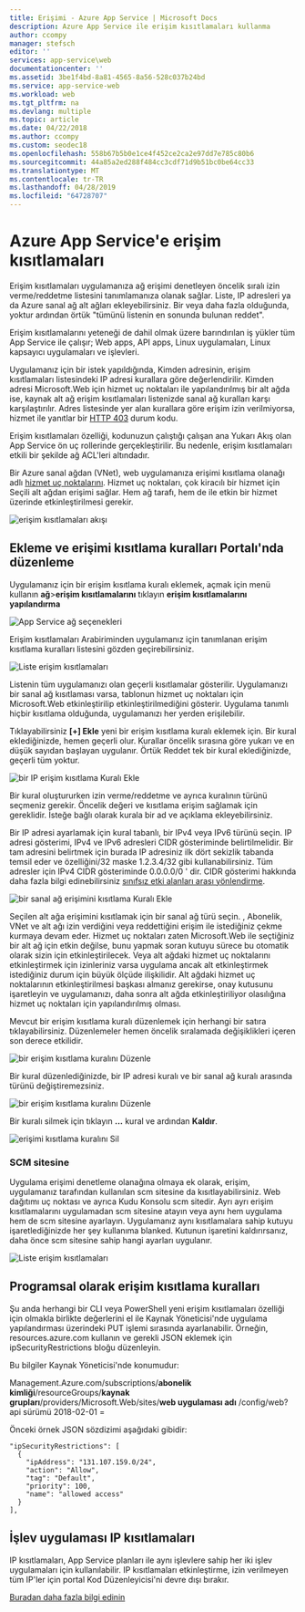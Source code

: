 ```yaml
---
title: Erişimi - Azure App Service | Microsoft Docs
description: Azure App Service ile erişim kısıtlamaları kullanma
author: ccompy
manager: stefsch
editor: ''
services: app-service\web
documentationcenter: ''
ms.assetid: 3be1f4bd-8a81-4565-8a56-528c037b24bd
ms.service: app-service-web
ms.workload: web
ms.tgt_pltfrm: na
ms.devlang: multiple
ms.topic: article
ms.date: 04/22/2018
ms.author: ccompy
ms.custom: seodec18
ms.openlocfilehash: 558b67b5b0e1ce4f452ce2ca2e97dd7e785c80b6
ms.sourcegitcommit: 44a85a2ed288f484cc3cdf71d9b51bc0be64cc33
ms.translationtype: MT
ms.contentlocale: tr-TR
ms.lasthandoff: 04/28/2019
ms.locfileid: "64728707"
---
```

# <a name="azure-app-service-access-restrictions"></a>Azure App Service'e erişim kısıtlamaları #

Erişim kısıtlamaları uygulamanıza ağ erişimi denetleyen öncelik sıralı izin verme/reddetme listesini tanımlamanıza olanak sağlar. Liste, IP adresleri ya da Azure sanal ağ alt ağları ekleyebilirsiniz. Bir veya daha fazla olduğunda, yoktur ardından örtük "tümünü listenin en sonunda bulunan reddet".

Erişim kısıtlamalarını yeteneği de dahil olmak üzere barındırılan iş yükler tüm App Service ile çalışır; Web apps, API apps, Linux uygulamaları, Linux kapsayıcı uygulamaları ve işlevleri.

Uygulamanız için bir istek yapıldığında, Kimden adresinin, erişim kısıtlamaları listesindeki IP adresi kurallara göre değerlendirilir. Kimden adresi Microsoft.Web için hizmet uç noktaları ile yapılandırılmış bir alt ağda ise, kaynak alt ağ erişim kısıtlamaları listenizde sanal ağ kuralları karşı karşılaştırılır. Adres listesinde yer alan kurallara göre erişim izin verilmiyorsa, hizmet ile yanıtlar bir [HTTP 403](https://en.wikipedia.org/wiki/HTTP_403) durum kodu.

Erişim kısıtlamaları özelliği, kodunuzun çalıştığı çalışan ana Yukarı Akış olan App Service ön uç rollerinde gerçekleştirilir. Bu nedenle, erişim kısıtlamaları etkili bir şekilde ağ ACL'leri altındadır.

Bir Azure sanal ağdan (VNet), web uygulamanıza erişimi kısıtlama olanağı adlı [hizmet uç noktalarını][serviceendpoints]. Hizmet uç noktaları, çok kiracılı bir hizmet için Seçili alt ağdan erişimi sağlar. Hem ağ tarafı, hem de ile etkin bir hizmet üzerinde etkinleştirilmesi gerekir. 

![erişim kısıtlamaları akışı](media/app-service-ip-restrictions/access-restrictions-flow.png)

## <a name="adding-and-editing-access-restriction-rules-in-the-portal"></a>Ekleme ve erişimi kısıtlama kuralları Portalı'nda düzenleme ##

Uygulamanız için bir erişim kısıtlama kuralı eklemek, açmak için menü kullanın **ağ**>**erişim kısıtlamalarını** tıklayın **erişim kısıtlamalarını yapılandırma**

![App Service ağ seçenekleri](media/app-service-ip-restrictions/access-restrictions.png)  

Erişim kısıtlamaları Arabiriminden uygulamanız için tanımlanan erişim kısıtlama kuralları listesini gözden geçirebilirsiniz.

![Liste erişim kısıtlamaları](media/app-service-ip-restrictions/access-restrictions-browse.png)

Listenin tüm uygulamanızı olan geçerli kısıtlamalar gösterilir. Uygulamanızı bir sanal ağ kısıtlaması varsa, tablonun hizmet uç noktaları için Microsoft.Web etkinleştirilip etkinleştirilmediğini gösterir. Uygulama tanımlı hiçbir kısıtlama olduğunda, uygulamanızı her yerden erişilebilir.  

Tıklayabilirsiniz **[+] Ekle** yeni bir erişim kısıtlama kuralı eklemek için. Bir kural eklediğinizde, hemen geçerli olur. Kurallar öncelik sırasına göre yukarı ve en düşük sayıdan başlayan uygulanır. Örtük Reddet tek bir kural eklediğinizde, geçerli tüm yoktur.

![bir IP erişim kısıtlama Kuralı Ekle](media/app-service-ip-restrictions/access-restrictions-ip-add.png)

Bir kural oluştururken izin verme/reddetme ve ayrıca kuralının türünü seçmeniz gerekir. Öncelik değeri ve kısıtlama erişim sağlamak için gereklidir.  İsteğe bağlı olarak kurala bir ad ve açıklama ekleyebilirsiniz.  

Bir IP adresi ayarlamak için kural tabanlı, bir IPv4 veya IPv6 türünü seçin. IP adresi gösterimi, IPv4 ve IPv6 adresleri CIDR gösteriminde belirtilmelidir. Bir tam adresini belirtmek için burada IP adresiniz ilk dört sekizlik tabanda temsil eder ve özelliğini/32 maske 1.2.3.4/32 gibi kullanabilirsiniz. Tüm adresler için IPv4 CIDR gösteriminde 0.0.0.0/0 ' dir. CIDR gösterimi hakkında daha fazla bilgi edinebilirsiniz [sınıfsız etki alanları arası yönlendirme](https://en.wikipedia.org/wiki/Classless_Inter-Domain_Routing). 

![bir sanal ağ erişimini kısıtlama Kuralı Ekle](media/app-service-ip-restrictions/access-restrictions-vnet-add.png)

Seçilen alt ağa erişimini kısıtlamak için bir sanal ağ türü seçin. , Abonelik, VNet ve alt ağı izin verdiğini veya reddettiğini erişim ile istediğiniz çekme kurmaya devam eder. Hizmet uç noktaları zaten Microsoft.Web ile seçtiğiniz bir alt ağ için etkin değilse, bunu yapmak soran kutuyu sürece bu otomatik olarak sizin için etkinleştirilecek. Veya alt ağdaki hizmet uç noktalarını etkinleştirmek için izinleriniz varsa uygulama ancak alt etkinleştirmek istediğiniz durum için büyük ölçüde ilişkilidir. Alt ağdaki hizmet uç noktalarının etkinleştirilmesi başkası almanız gerekirse, onay kutusunu işaretleyin ve uygulamanızı, daha sonra alt ağda etkinleştiriliyor olasılığına hizmet uç noktaları için yapılandırılmış olması. 

Mevcut bir erişim kısıtlama kuralı düzenlemek için herhangi bir satıra tıklayabilirsiniz. Düzenlemeler hemen öncelik sıralamada değişiklikleri içeren son derece etkilidir.

![bir erişim kısıtlama kuralını Düzenle](media/app-service-ip-restrictions/access-restrictions-ip-edit.png)

Bir kural düzenlediğinizde, bir IP adresi kuralı ve bir sanal ağ kuralı arasında türünü değiştiremezsiniz. 

![bir erişim kısıtlama kuralını Düzenle](media/app-service-ip-restrictions/access-restrictions-vnet-edit.png)

Bir kuralı silmek için tıklayın **...**  kural ve ardından **Kaldır**.

![erişimi kısıtlama kuralını Sil](media/app-service-ip-restrictions/access-restrictions-delete.png)

### <a name="scm-site"></a>SCM sitesine 

Uygulama erişimi denetleme olanağına olmaya ek olarak, erişim, uygulamanız tarafından kullanılan scm sitesine da kısıtlayabilirsiniz. Web dağıtımı uç noktası ve ayrıca Kudu Konsolu scm sitedir. Ayrı ayrı erişim kısıtlamalarını uygulamadan scm sitesine atayın veya aynı hem uygulama hem de scm sitesine ayarlayın. Uygulamanız aynı kısıtlamalara sahip kutuyu işaretlediğinizde her şey kullanıma blanked. Kutunun işaretini kaldırırsanız, daha önce scm sitesine sahip hangi ayarları uygulanır. 

![Liste erişim kısıtlamaları](media/app-service-ip-restrictions/access-restrictions-scm-browse.png)

## <a name="programmatic-manipulation-of-access-restriction-rules"></a>Programsal olarak erişim kısıtlama kuralları ##

Şu anda herhangi bir CLI veya PowerShell yeni erişim kısıtlamaları özelliği için olmakla birlikte değerlerini el ile Kaynak Yöneticisi'nde uygulama yapılandırması üzerindeki PUT işlemi sırasında ayarlanabilir. Örneğin, resources.azure.com kullanın ve gerekli JSON eklemek için ipSecurityRestrictions bloğu düzenleyin.

Bu bilgiler Kaynak Yöneticisi'nde konumudur:

Management.Azure.com/subscriptions/**abonelik kimliği**/resourceGroups/**kaynak grupları**/providers/Microsoft.Web/sites/**web uygulaması adı**  /config/web? api sürümü 2018-02-01 =

Önceki örnek JSON sözdizimi aşağıdaki gibidir:

    "ipSecurityRestrictions": [
      {
        "ipAddress": "131.107.159.0/24",
        "action": "Allow",
        "tag": "Default",
        "priority": 100,
        "name": "allowed access"
      }
    ],

## <a name="function-app-ip-restrictions"></a>İşlev uygulaması IP kısıtlamaları

IP kısıtlamaları, App Service planları ile aynı işlevlere sahip her iki işlev uygulamaları için kullanılabilir. IP kısıtlamaları etkinleştirme, izin verilmeyen tüm IP'ler için portal Kod Düzenleyicisi'ni devre dışı bırakır.

[Buradan daha fazla bilgi edinin](../azure-functions/functions-networking-options.md#inbound-ip-restrictions)


<!--Links-->
[serviceendpoints]: https://docs.microsoft.com/azure/virtual-network/virtual-network-service-endpoints-overview
